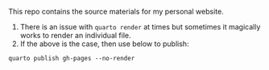 

This repo contains the source materials for my personal website.

1. There is an issue with `quarto render` at times but sometimes it magically works to render an individual file. 
2. If the above is the case, then use below to publish:

```
quarto publish gh-pages --no-render
```

